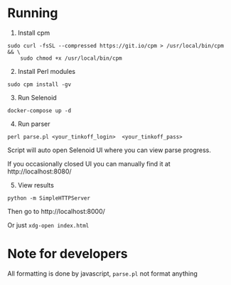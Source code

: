 # Running

1. Install cpm

```
sudo curl -fsSL --compressed https://git.io/cpm > /usr/local/bin/cpm && \
    sudo chmod +x /usr/local/bin/cpm
```

2. Install Perl modules

```
sudo cpm install -gv
```

3. Run Selenoid

```
docker-compose up -d
```

4. Run parser

```
perl parse.pl <your_tinkoff_login>  <your_tinkoff_pass>
```

Script will auto open Selenoid UI where you can view parse progress.

If you occasionally closed UI you can manually find it at http://localhost:8080/

5. View results

```
python -m SimpleHTTPServer
```

Then go to http://localhost:8000/

Or just `xdg-open index.html`

# Note for developers

All formatting is done by javascript, `parse.pl` not format anything
